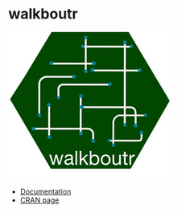 # walkboutr

![Image title](../_artifacts/logo.jpeg)

- [Documentation](https://rwalkbout.github.io/walkboutr/)
- [CRAN page](https://cran.r-project.org/web/packages/hexSticker/index.html)